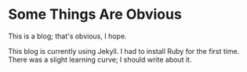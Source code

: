Some Things Are Obvious
=======================

This is a blog; that's obvious, I hope.

This blog is currently using Jekyll. I had to install Ruby for the first time.
There was a slight learning curve; I should write about it.
